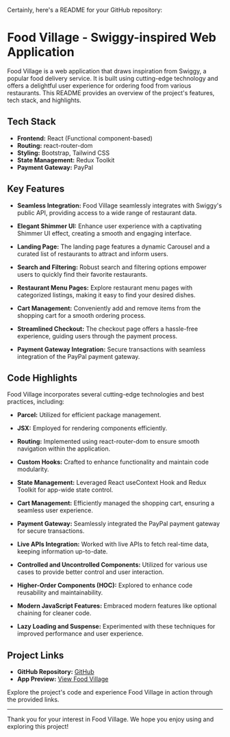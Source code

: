 Certainly, here's a README for your GitHub repository:

# Food Village - Swiggy-inspired Web Application

Food Village is a web application that draws inspiration from Swiggy, a popular food delivery service. It is built using cutting-edge technology and offers a delightful user experience for ordering food from various restaurants. This README provides an overview of the project's features, tech stack, and highlights.

## Tech Stack

- **Frontend:** React (Functional component-based)
- **Routing:** react-router-dom
- **Styling:** Bootstrap, Tailwind CSS
- **State Management:** Redux Toolkit
- **Payment Gateway:** PayPal

## Key Features

- **Seamless Integration:** Food Village seamlessly integrates with Swiggy's public API, providing access to a wide range of restaurant data.

- **Elegant Shimmer UI:** Enhance user experience with a captivating Shimmer UI effect, creating a smooth and engaging interface.

- **Landing Page:** The landing page features a dynamic Carousel and a curated list of restaurants to attract and inform users.

- **Search and Filtering:** Robust search and filtering options empower users to quickly find their favorite restaurants.

- **Restaurant Menu Pages:** Explore restaurant menu pages with categorized listings, making it easy to find your desired dishes.

- **Cart Management:** Conveniently add and remove items from the shopping cart for a smooth ordering process.

- **Streamlined Checkout:** The checkout page offers a hassle-free experience, guiding users through the payment process.

- **Payment Gateway Integration:** Secure transactions with seamless integration of the PayPal payment gateway.

## Code Highlights

Food Village incorporates several cutting-edge technologies and best practices, including:

- **Parcel:** Utilized for efficient package management.

- **JSX:** Employed for rendering components efficiently.

- **Routing:** Implemented using react-router-dom to ensure smooth navigation within the application.

- **Custom Hooks:** Crafted to enhance functionality and maintain code modularity.

- **State Management:** Leveraged React useContext Hook and Redux Toolkit for app-wide state control.

- **Cart Management:** Efficiently managed the shopping cart, ensuring a seamless user experience.

- **Payment Gateway:** Seamlessly integrated the PayPal payment gateway for secure transactions.

- **Live APIs Integration:** Worked with live APIs to fetch real-time data, keeping information up-to-date.

- **Controlled and Uncontrolled Components:** Utilized for various use cases to provide better control and user interaction.

- **Higher-Order Components (HOC):** Explored to enhance code reusability and maintainability.

- **Modern JavaScript Features:** Embraced modern features like optional chaining for cleaner code.

- **Lazy Loading and Suspense:** Experimented with these techniques for improved performance and user experience.

## Project Links

- **GitHub Repository:** [GitHub](https://github.com/RakeshBudhlakoti/Food-App-React-Redux)
- **App Preview:** [View Food Village](https://rbk-food-app.vercel.app/)

Explore the project's code and experience Food Village in action through the provided links.

---

Thank you for your interest in Food Village. We hope you enjoy using and exploring this project!

